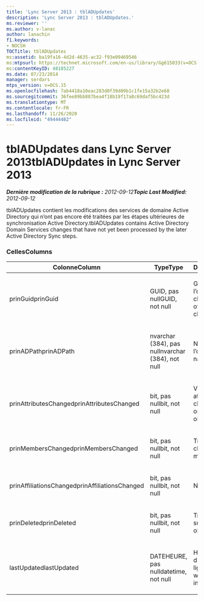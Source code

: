 ```yaml
---
title: 'Lync Server 2013 : tblADUpdates'
description: 'Lync Server 2013 : tblADUpdates.'
ms.reviewer: ''
ms.author: v-lanac
author: lanachin
f1.keywords:
- NOCSH
TOCTitle: tblADUpdates
ms:assetid: ba19fa16-4d2d-4635-ac32-f93e09469546
ms:mtpsurl: https://technet.microsoft.com/en-us/library/Gg615033(v=OCS.15)
ms:contentKeyID: 48185227
ms.date: 07/23/2014
manager: serdars
mtps_version: v=OCS.15
ms.openlocfilehash: 7ab4418a10eac283d0f39d09b1c1fe15a32b2e68
ms.sourcegitcommit: 36fee89bb887bea4f18b19f17a8c69daf5bc423d
ms.translationtype: MT
ms.contentlocale: fr-FR
ms.lasthandoff: 11/26/2020
ms.locfileid: "49444482"
---
```

# <a name="tbladupdates-in-lync-server-2013"></a><span data-ttu-id="a42d9-103">tblADUpdates dans Lync Server 2013</span><span class="sxs-lookup"><span data-stu-id="a42d9-103">tblADUpdates in Lync Server 2013</span></span>

<div data-xmlns="http://www.w3.org/1999/xhtml">

<div class="topic" data-xmlns="http://www.w3.org/1999/xhtml" data-msxsl="urn:schemas-microsoft-com:xslt" data-cs="https://msdn.microsoft.com/">

<div data-asp="https://msdn2.microsoft.com/asp">



</div>

<div id="mainSection">

<div id="mainBody"><span data-ttu-id="a42d9-104">

<span> </span></span><span class="sxs-lookup"><span data-stu-id="a42d9-104">

<span> </span></span></span>

<span data-ttu-id="a42d9-105">_**Dernière modification de la rubrique :** 2012-09-12_</span><span class="sxs-lookup"><span data-stu-id="a42d9-105">_**Topic Last Modified:** 2012-09-12_</span></span>

<span data-ttu-id="a42d9-106">tblADUpdates contient les modifications des services de domaine Active Directory qui n’ont pas encore été traitées par les étapes ultérieures de synchronisation Active Directory.</span><span class="sxs-lookup"><span data-stu-id="a42d9-106">tblADUpdates contains Active Directory Domain Services changes that have not yet been processed by the later Active Directory Sync steps.</span></span>

### <a name="columns"></a><span data-ttu-id="a42d9-107">Celles</span><span class="sxs-lookup"><span data-stu-id="a42d9-107">Columns</span></span>

<table>
<colgroup>
<col style="width: 33%" />
<col style="width: 33%" />
<col style="width: 33%" />
</colgroup>
<thead>
<tr class="header">
<th><span data-ttu-id="a42d9-108">Colonne</span><span class="sxs-lookup"><span data-stu-id="a42d9-108">Column</span></span></th>
<th><span data-ttu-id="a42d9-109">Type</span><span class="sxs-lookup"><span data-stu-id="a42d9-109">Type</span></span></th>
<th><span data-ttu-id="a42d9-110">Description</span><span class="sxs-lookup"><span data-stu-id="a42d9-110">Description</span></span></th>
</tr>
</thead>
<tbody>
<tr class="odd">
<td><p><span data-ttu-id="a42d9-111">prinGuid</span><span class="sxs-lookup"><span data-stu-id="a42d9-111">prinGuid</span></span></p></td>
<td><p><span data-ttu-id="a42d9-112">GUID, pas null</span><span class="sxs-lookup"><span data-stu-id="a42d9-112">GUID, not null</span></span></p></td>
<td><p><span data-ttu-id="a42d9-113">GUID principal de l’objet qui a changé.</span><span class="sxs-lookup"><span data-stu-id="a42d9-113">Principal GUID of the object that changed.</span></span></p></td>
</tr>
<tr class="even">
<td><p><span data-ttu-id="a42d9-114">prinADPath</span><span class="sxs-lookup"><span data-stu-id="a42d9-114">prinADPath</span></span></p></td>
<td><p><span data-ttu-id="a42d9-115">nvarchar (384), pas null</span><span class="sxs-lookup"><span data-stu-id="a42d9-115">nvarchar (384), not null</span></span></p></td>
<td><p><span data-ttu-id="a42d9-116">Nom unique de l’objet.</span><span class="sxs-lookup"><span data-stu-id="a42d9-116">Distinguished name of the object.</span></span></p></td>
</tr>
<tr class="odd">
<td><p><span data-ttu-id="a42d9-117">prinAttributesChanged</span><span class="sxs-lookup"><span data-stu-id="a42d9-117">prinAttributesChanged</span></span></p></td>
<td><p><span data-ttu-id="a42d9-118">bit, pas null</span><span class="sxs-lookup"><span data-stu-id="a42d9-118">bit, not null</span></span></p></td>
<td><p><span data-ttu-id="a42d9-119">Vrai si au moins un attribut de l’objet a changé.</span><span class="sxs-lookup"><span data-stu-id="a42d9-119">True if at least one attribute of the object changed.</span></span></p></td>
</tr>
<tr class="even">
<td><p><span data-ttu-id="a42d9-120">prinMembersChanged</span><span class="sxs-lookup"><span data-stu-id="a42d9-120">prinMembersChanged</span></span></p></td>
<td><p><span data-ttu-id="a42d9-121">bit, pas null</span><span class="sxs-lookup"><span data-stu-id="a42d9-121">bit, not null</span></span></p></td>
<td><p><span data-ttu-id="a42d9-122">True si l’appartenance a changé.</span><span class="sxs-lookup"><span data-stu-id="a42d9-122">True if the membership changed.</span></span></p></td>
</tr>
<tr class="odd">
<td><p><span data-ttu-id="a42d9-123">prinAffiliationsChanged</span><span class="sxs-lookup"><span data-stu-id="a42d9-123">prinAffiliationsChanged</span></span></p></td>
<td><p><span data-ttu-id="a42d9-124">bit, pas null</span><span class="sxs-lookup"><span data-stu-id="a42d9-124">bit, not null</span></span></p></td>
<td><p><span data-ttu-id="a42d9-125">Non utilisé.</span><span class="sxs-lookup"><span data-stu-id="a42d9-125">Not used.</span></span></p></td>
</tr>
<tr class="even">
<td><p><span data-ttu-id="a42d9-126">prinDeleted</span><span class="sxs-lookup"><span data-stu-id="a42d9-126">prinDeleted</span></span></p></td>
<td><p><span data-ttu-id="a42d9-127">bit, pas null</span><span class="sxs-lookup"><span data-stu-id="a42d9-127">bit, not null</span></span></p></td>
<td><p><span data-ttu-id="a42d9-128">True si l’objet a été supprimé.</span><span class="sxs-lookup"><span data-stu-id="a42d9-128">True if the object was deleted.</span></span></p></td>
</tr>
<tr class="odd">
<td><p><span data-ttu-id="a42d9-129">lastUpdated</span><span class="sxs-lookup"><span data-stu-id="a42d9-129">lastUpdated</span></span></p></td>
<td><p><span data-ttu-id="a42d9-130">DATEHEURE, pas null</span><span class="sxs-lookup"><span data-stu-id="a42d9-130">datetime, not null</span></span></p></td>
<td><p><span data-ttu-id="a42d9-131">Horodatage de la date d’insertion de la ligne.</span><span class="sxs-lookup"><span data-stu-id="a42d9-131">Time stamp of when the row was inserted.</span></span></p></td>
</tr>
</tbody>
</table><span data-ttu-id="a42d9-132">


</div>

<span> </span>

</div>

</div>

</span><span class="sxs-lookup"><span data-stu-id="a42d9-132">


</div>

<span> </span>

</div>

</div>

</span></span></div>

